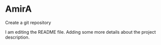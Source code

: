 
# AmirA
Create a git repository

I am editing the README file. Adding some more details about the project description.


